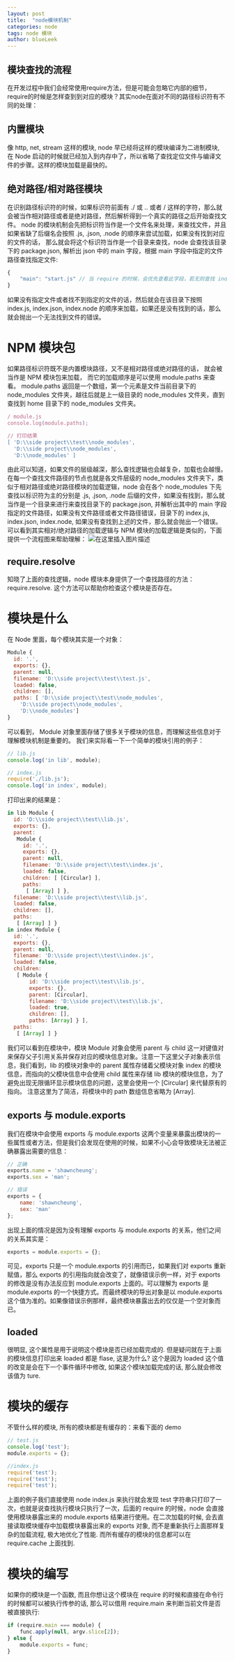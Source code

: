 ```yaml
---
layout: post
title:  "node模块机制"
categories: node
tags: node 模块
author: blueLeek
---
```



## 模块查找的流程
在开发过程中我们会经常使用require方法，但是可能会忽略它内部的细节，require的时候是怎样查到到对应的模块？其实node在面对不同的路径标识符有不同的处理：






## 内置模块
像 http, net, stream 这样的模块, node 早已经将这样的模块编译为二进制模块, 在 Node 启动的时候就已经加入到内存中了，所以省略了查找定位文件与编译文件的步骤。这样的模块加载是最快的。

## 绝对路径/相对路径模块
在识别路径标识符的时候，如果标识符前面有 ./ 或 .. 或者 / 这样的字符，那么就会被当作相对路径或者是绝对路径，然后解析得到一个真实的路径之后开始查找文件。
node 的模块机制会先把标识符当作是一个文件名来处理，来查找文件，并且如果省缺了后缀名会按照 .js, .json, .node 的顺序来尝试加载，如果没有找到对应的文件的话， 那么就会将这个标识符当作是一个目录来查找，node 会查找该目录下的 package.json, 解析出 json 中的 main 字段，根据 main 字段中指定的文件路径查找指定文件:

```javascript
{
    "main": "start.js" // 当 require 的时候，会优先查看此字段，若无则查找 index.js/index.json/index.node
}
```
如果没有指定文件或者找不到指定的文件的话，然后就会在该目录下按照 index.js, index.json, index.node 的顺序来加载，如果还是没有找到的话，那么就会抛出一个无法找到文件的错误。

# NPM 模块包
如果路径标识符既不是内置模块路径，又不是相对路径或绝对路径的话， 就会被当作是 NPM 模块包来加载， 而它的加载顺序是可以使用 module.paths 来查看。
module.paths 返回是一个数组，第一个元素是文件当前目录下的 node_modules 文件夹，越往后就是上一级目录的 node_modules 文件夹，直到查找到 home 目录下的 node_modules 文件夹。

```javascript
/ module.js
console.log(module.paths);

// 打印结果
[ 'D:\\side project\\test\\node_modules',
  'D:\\side project\\node_modules',
  'D:\\node_modules' ]
```


由此可以知道，如果文件的层级越深，那么查找逻辑也会越复杂，加载也会越慢。
在每一个查找文件路径的节点也就是各文件层级的 node_modules 文件夹下，类似于相对路径或绝对路径模块的加载逻辑，node 会在各个 node_modules 下先查找以标识符为主的分别是 .js, .json, .node 后缀的文件，如果没有找到，那么就当作是一个目录来进行来查找目录下的 package.json, 并解析出其中的 main 字段指定的文件路径，如果没有文件路径或者文件路径错误，目录下的 index.js, index.json, index.node, 如果没有查找到上述的文件，那么就会抛出一个错误。
可以看到其实相对/绝对路径的加载逻辑与 NPM 模块的加载逻辑是类似的，下面提供一个流程图来帮助理解：
![在这里插入图片描述](https://img-blog.csdnimg.cn/20191112160605733.png?x-oss-process=image/watermark,type_ZmFuZ3poZW5naGVpdGk,shadow_10,text_aHR0cHM6Ly9ibG9nLmNzZG4ubmV0L2hodGh3eA==,size_16,color_FFFFFF,t_70)

## require.resolve
知晓了上面的查找逻辑，node 模块本身提供了一个查找路径的方法：require.resolve. 这个方法可以帮助你检查这个模块是否存在。

# 模块是什么
在 Node 里面，每个模块其实是一个对象：

```javascript
Module {
  id: '.',
  exports: {},
  parent: null,
  filename: 'D:\\side project\\test\\test.js',
  loaded: false,
  children: [],
  paths: [ 'D:\\side project\\test\\node_modules',
    'D:\\side project\\node_modules',
    'D:\\node_modules'] 
}
```
可以看到， Module 对象里面存储了很多关于模块的信息，而理解这些信息对于理解模块机制是重要的。
我们来实际看一下一个简单的模块引用的例子：

```javascript
// lib.js
console.log('in lib', module);

// index.js
require('./lib.js');
console.log('in index', module);
```
打印出来的结果是：

```javascript
in lib Module {
  id: 'D:\\side project\\test\\lib.js',
  exports: {},
  parent:
   Module {
     id: '.',
     exports: {},
     parent: null,
     filename: 'D:\\side project\\test\\index.js',
     loaded: false,
     children: [ [Circular] ],
     paths:
      [ [Array] ] },
  filename: 'D:\\side project\\test\\lib.js',
  loaded: false,
  children: [],
  paths:
   [ [Array] ] }
in index Module {
  id: '.',
  exports: {},
  parent: null,
  filename: 'D:\\side project\\test\\index.js',
  loaded: false,
  children:
   [ Module {
       id: 'D:\\side project\\test\\lib.js',
       exports: {},
       parent: [Circular],
       filename: 'D:\\side project\\test\\lib.js',
       loaded: true,
       children: [],
       paths: [Array] } ],
  paths:
   [ [Array] ] }
```
我们可以看到在模块中，模块 Module 对象会使用 parent 与 child 这一对键值对来保存父子引用关系并保存对应的模块信息对象。注意一下这里父子对象表示信息，我们看到，lib 的模块对象中的 parent 属性存储着父模块对象 index 的模块信息，而指向的父模块信息中会使用 child 属性来存储 lib 模块的模块信息，为了避免出现无限循环显示模块信息的问题，这里会使用一个 [Circular] 来代替原有的指向。
注意这里为了简洁，将模块中的 path 数组信息省略为 [Array].

## exports 与 module.exports
我们在模块中会使用 exports 与 module.exports 这两个变量来暴露出模块的一些属性或者方法，但是我们会发现在使用的时候，如果不小心会导致模块无法被正确暴露出需要的信息：

```javascript
// 正确
exports.name = 'shawncheung';
exports.sex = 'man';

// 错误
exports = {
    name: 'shawncheung',
    sex: 'man'
};
```
出现上面的情况是因为没有理解 exports 与 module.exports 的关系，他们之间的关系其实是：

```javascript
exports = module.exports = {};
```
可见，exports 只是一个 module.exports 的引用而已，如果我们对 exports 重新赋值，那么 exports 的引用指向就会改变了，就像错误示例一样，对于 exports 的修改是没有办法反应到 module.exports 上面的。可以理解为 exports 是 module.exports 的一个快捷方式。而最终模块的导出对象是以 module.exports 这个值为准的。如果像错误示例那样，最终模块暴露出去的仅仅是一个空对象而已。

## loaded
很明显, 这个属性是用于说明这个模块是否已经加载完成的. 但是疑问就在于上面的模块信息打印出来 loaded 都是 flase, 这是为什么? 这个是因为 loaded 这个值的改变是会在下一个事件循环中修改, 如果这个模块加载完成的话, 那么就会修改该值为 ture.

# 模块的缓存

不管什么样的模块, 所有的模块都是有缓存的：来看下面的 demo

```javascript
// test.js
console.log('test');
module.exports = {};

//index.js
require('test');
require('test');
require('test');
```
上面的例子我们直接使用 node index.js 来执行就会发现 test 字符串只打印了一次，也就是说查找执行模块只执行了一次，后面的 require 的时候，node 会直接使用模块暴露出来的 module.exports 结果进行使用。在二次加载的时候, 会去直接读取模块缓存中加载模块暴露出来的 exports 对象, 而不是重新执行上面那样复杂的加载流程, 极大地优化了性能. 而所有缓存的模块的信息都可以在 require.cache 上面找到.

# 模块的编写
如果你的模块是一个函数, 而且你想让这个模块在 require 的时候和直接在命令行的时候都可以被执行传参的话, 那么可以借用 require.main 来判断当前文件是否被直接执行:

```javascript
if (require.main === module) {
    func.apply(null, argv.slice[2]);
} else {
    module.exports = func;
}
```















